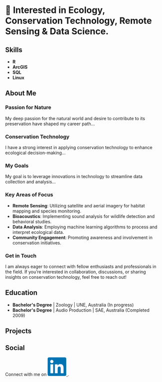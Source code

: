<!DOCTYPE html>
<html lang="en">
<head>
    <meta charset="UTF-8">
    <meta name="viewport" content="width=device-width, initial-scale=1.0">
    <title>My Profile</title>
    <link rel="stylesheet" href="style.css">
</head>
<body>
    <div class="container">
        <h1>🌿 Interested in Ecology, Conservation Technology, Remote Sensing & Data Science.</h1>

<h2>Skills</h2>
        <ul>
            <li><strong>R</strong></li>
            <li><strong>ArcGIS</strong></li>
            <li><strong>SQL</strong></li>
            <li><strong>Linux</strong></li>
        </ul>

<h2>About Me</h2>

<h3>Passion for Nature</h3>
        <p>My deep passion for the natural world and desire to contribute to its preservation have shaped my career path...</p>

<h3>Conservation Technology</h3>
        <p>I have a strong interest in applying conservation technology to enhance ecological decision-making...</p>

<h3>My Goals</h3>
        <p>My goal is to leverage innovations in technology to streamline data collection and analysis...</p>

<h3>Key Areas of Focus</h3>
        <ul>
            <li><strong>Remote Sensing</strong>: Utilizing satellite and aerial imagery for habitat mapping and species monitoring.</li>
            <li><strong>Bioacoustics</strong>: Implementing sound analysis for wildlife detection and behavioral studies.</li>
            <li><strong>Data Analysis</strong>: Employing machine learning algorithms to process and interpret ecological data.</li>
            <li><strong>Community Engagement</strong>: Promoting awareness and involvement in conservation initiatives.</li>
        </ul>

<h3>Get in Touch</h3>
        <p>I am always eager to connect with fellow enthusiasts and professionals in the field. If you’re interested in collaboration, discussions, or sharing insights on conservation technology, feel free to reach out!</p>

<h2>Education</h2>
        <ul>
            <li><strong>Bachelor's Degree</strong> | Zoology | UNE, Australia (In progress)</li>
            <li><strong>Bachelor's Degree</strong> | Audio Production | SAE, Australia (Completed 2009)</li>
        </ul>

<h2>Projects</h2>
        <p><!-- Add details about your projects here --></p>

<h2>Social</h2>
        <p>Connect with me on <a href="https://www.linkedin.com/in/tom-armstrong-8788452b/">
            <img src="LinkedIn_logo_initials.png" alt="LinkedIn" style="width: 60px; height: 60px;"/>
        </a>.</p>
    </div>
</body>
</html>
